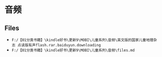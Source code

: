 # 音频

## Files

- `F:/【01分类书籍】\kindle好书\更新9\MOBI\儿童系列\音频\英文版的国家儿童地理杂志 点读版有声flash.rar.baiduyun.downloading`
- `F:/【01分类书籍】\kindle好书\更新9\MOBI\儿童系列\音频\files.md`
